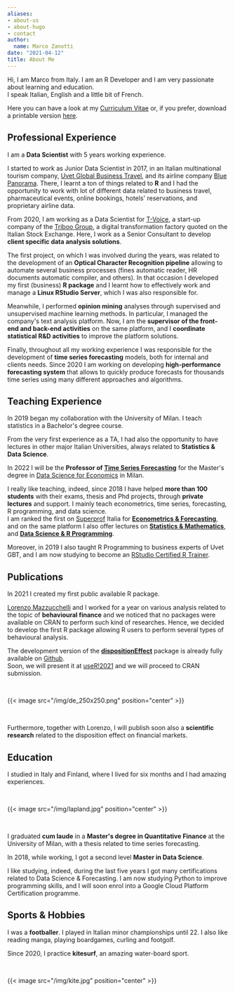 ```yaml
---
aliases:
- about-us
- about-hugo
- contact
author:
  name: Marco Zanotti
date: "2021-04-12"
title: About Me
---
```


Hi, I am Marco from Italy. I am an R Developer and I am very passionate about 
learning and education.  
I speak Italian, English and a little bit of French. 

Here you can have a look at my [Curriculum Vitae](/pagedown-html/cv.html) or,
if you prefer, download a printable version [here](/pagedown-pdf/cv.pdf).  


## Professional Experience

I am a **Data Scientist** with 5 years working experience.    

I started to work as Junior Data Scientist in 2017, in an Italian multinational
tourism company, 
[Uvet Global Business Travel](https://www.uvetgbt.com/), and its airline
company [Blue Panorama](https://www.blue-panorama.com/it).
There, I learnt a ton of things related to **R** and I had the opportunity to work 
with lot of different data related to business travel, pharmaceutical events,
online bookings, hotels' reservations, and proprietary airline data.  

From 2020, I am working as a Data Scientist for 
[T-Voice](https://www.triboo-voice.com/), a start-up company of the 
[Triboo Group](https://triboo.com/), a digital transformation factory quoted 
on the Italian Stock Exchange. Here, I work as a Senior Consultant to develop
**client specific data analysis solutions**.

The first project, on which I was involved during the years, was related to 
the development of an **Optical Character Recognition pipeline** allowing to 
automate several business processes (fines automatic reader, HR documents 
automatic compiler, and others). In that occasion I developed my first 
(business) **R package** and I learnt how to effectively work and manage a 
**Linux RStudio Server**, which I was also responsible for.  

Meanwhile, I performed **opinion mining** analyses through supervised and unsupervised 
machine learning methods. In particular, I managed the company's text analysis
platform. Now, I am the **supervisor of the front-end and back-end activities** on 
the same platform, and I **coordinate statistical R&D activities** to improve the
platform solutions.  

Finally, throughout all my working experience I was responsible for the development
of **time series forecasting** models, both for internal and clients needs. Since
2020 I am working on developing **high-performance forecasting system** that allows 
to quickly produce forecasts for thousands time series using many different
approaches and algorithms.  


## Teaching Experience

In 2019 began my collaboration with the University of Milan. I teach statistics
in a Bachelor's degree course.  

From the very first experience as a TA, I had also the opportunity to have lectures
in other major Italian Universities, always related to **Statistics & Data Science**.   

In 2022 I will be the **Professor of [Time Series Forecasting]()** for the Master's degree
in [Data Science for Economics](https://www.unimi.it/it/corsi/corsi-di-laurea/data-science-and-economics-dse) 
in Milan.  

I really like teaching, indeed, since 2018 I have helped **more than 100 students** 
with their exams, thesis and Phd projects, through **private lectures** and support. 
I mainly teach econometrics, time series, forecasting, R programming, and data science.  
I am ranked the first on [Superprof](https://www.superprof.it/) Italia for 
**[Econometrics & Forecasting](https://www.superprof.it/lezioni-econometria-time-series-forecasting-gretl-piu-anni-esperienza-analisi-dati-laureato-magistrale.html)**, and on the same platform I also offer lectures on
**[Statistics & Mathematics](https://www.superprof.it/lezioni-matematica-statistica-piu-anni-esperienza-analisi-dati-laureato-magistrale-finanza-quantitativa.html)**, and 
**[Data Science & R Programming](https://www.superprof.it/lezioni-data-science-machine-learning-programmazione-piu-anni-esperienza-analisi-dati-laureato-magistrale.html)**.   

Moreover, in 2019 I also taught R Programming to business experts of Uvet GBT,
and I am now studying to become an 
[RStudio Certified R Trainer](https://education.rstudio.com/trainers/).  


## Publications

In 2021 I created my first public available R package.  

[Lorenzo Mazzucchelli](https://www.linkedin.com/in/lorenzo-mazzucchelli-72a661122/) 
and I worked for a year on various analysis related to the topic of 
**behavioural finance** and we noticed that no packages were available
on CRAN to perform such kind of researches. Hence, we decided to develop the 
first R package allowing R users to perform several types of behavioural analysis.  

The development version of the
**[dispositionEffect](https://marcozanotti.github.io/dispositionEffect)** package is
already fully available on [Github](https://github.com/marcozanotti/dispositionEffect).   
Soon, we will present it at [useR!2021](https://user2021.r-project.org/) and we 
will proceed to CRAN submission.  

&nbsp;  

{{< image src="/img/de_250x250.png" position="center" >}}

&nbsp;  

Furthermore, together with Lorenzo, I will publish soon also a **scientific research**
related to the disposition effect on financial markets.  

## Education

I studied in Italy and Finland, where I lived for six months and I had amazing 
experiences.  

&nbsp;  

{{< image src="/img/lapland.jpg" position="center" >}}

&nbsp;  

I graduated **cum laude** in a **Master's degree in Quantitative Finance** at
the University of Milan, with a thesis related to time series forecasting.  

In 2018, while working, I got a second level **Master in Data Science**.    

I like studying, indeed, during the last five years I got many certifications
related to Data Science & Forecasting. 
I am now studying Python to improve programming skills, and I will soon enrol 
into a Google Cloud Platform Certification programme.


## Sports & Hobbies

I was a **footballer**. I played in Italian minor championships until 22. I also 
like reading manga, playing boardgames, curling and footgolf.  

Since 2020, I practice **kitesurf**, an amazing water-board sport.

&nbsp;  

{{< image src="/img/kite.jpg" position="center" >}}
